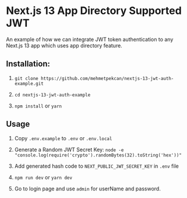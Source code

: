 # Next.js 13 App Directory Supported JWT

An example of how we can integrate JWT token authentication to any Next.js 13 app which uses app directory feature.

## Installation:

1. `git clone https://github.com/mehmetpekcan/nextjs-13-jwt-auth-example.git`

2. `cd nextjs-13-jwt-auth-example`

3. `npm install` or `yarn`



## Usage

1. Copy `.env.example` to `.env` or `.env.local`

2. Generate a Random JWT Secret Key: `node -e "console.log(require('crypto').randomBytes(32).toString('hex'))"`

3. Add generated hash code to `NEXT_PUBLIC_JWT_SECRET_KEY` in `.env` file

4. `npm run dev` or `yarn dev`

5. Go to login page and use `admin` for userName and password.

